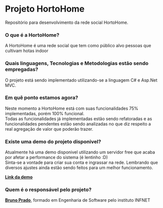 # Projeto HortoHome

Repositório para desenvolvimento da rede social HortoHome.


### O que é a HortoHome?

A HortoHome é uma rede social que tem como público alvo pessoas que cultivam hotas indoor


### Quais linguagens, Tecnologias e Metodologias estão sendo empregadas?

O projeto está sendo implementado utilizando-se a linguagem C# e Asp.Net MVC. 


### Em quê ponto estamos agora?

Neste momento a HortoHome está com suas funcionalidades 75% implementadas, porém 100% funcional.  
Todas as funcionalidades já implementadas estão sendo refatoradas e as funcionalidades pendentes estão sendo analizadas no que diz respeito a real agregação de valor que poderão trazer.

### Existe uma demo do projeto disponivel?  
Atualmente há uma demo disponivel utilizando um servidor free que acaba por afetar a performance do sistema (é lentinho :D)  
Sinta-se a vontade para criar sua conta e ingrassar na rede. Lembrando que diversos ajustes ainda estão sendo feitos para um melhor funcionamento.

**[Link da demo](https://hortohome.azurewebsites.net)**

### Quem é o responsável pelo projeto?
**[Bruno Prado](https://github.com/brunovitorprado)**, formado em Engenharia de Software pelo instituto INFNET


